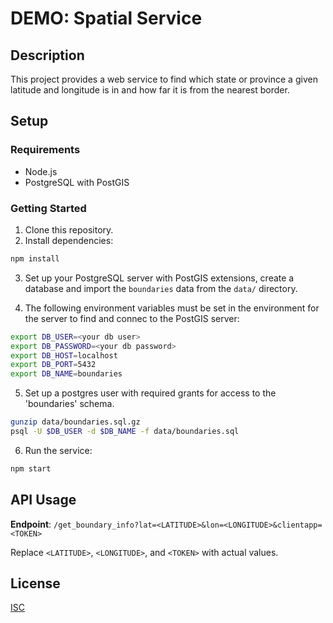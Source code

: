 # DEMO: Spatial Service

## Description
This project provides a web service to find which state or province a given latitude and longitude is in and how far it is from the nearest border.

## Setup

### Requirements
- Node.js
- PostgreSQL with PostGIS

### Getting Started

1. Clone this repository.
2. Install dependencies:
```bash
npm install
```
3. Set up your PostgreSQL server with PostGIS extensions, create a database and import the `boundaries` data from the `data/` directory.

4. The following environment variables must be set in the environment for the server to find and connec to the PostGIS server:
```bash
export DB_USER=<your db user>
export DB_PASSWORD=<your db password>
export DB_HOST=localhost
export DB_PORT=5432
export DB_NAME=boundaries
```

5. Set up a postgres user with required grants for access to the 'boundaries' schema.
```bash
gunzip data/boundaries.sql.gz
psql -U $DB_USER -d $DB_NAME -f data/boundaries.sql

```

6. Run the service:
```bash
npm start
```

## API Usage

**Endpoint**: `/get_boundary_info?lat=<LATITUDE>&lon=<LONGITUDE>&clientapp=<TOKEN>`

Replace `<LATITUDE>`, `<LONGITUDE>`, and `<TOKEN>` with actual values.

## License

[ISC](./LICENSE)
